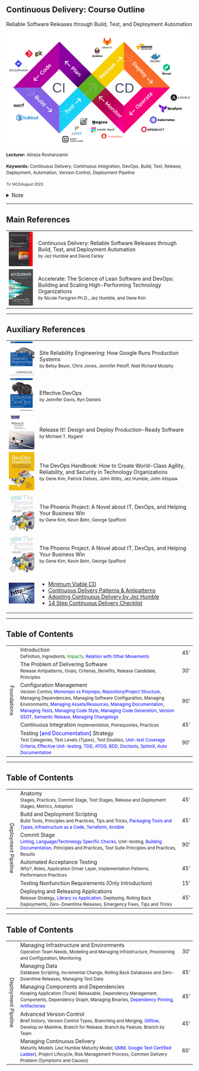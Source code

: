 ## Continuous Delivery: Course Outline
Reliable Software Releases through Build, Test, and Deployment Automation

<img src="assets/devops-loop.png" style="max-width: 500px"/>

<small><strong>Lecturer:</strong> Alireza Roshanzamir</small>

<small><strong>Keywords:</strong> Continuous Delivery, Continuous Integration, DevOps, Build, Test, Release, Deployment, Automation, Version Control, Deployment Pipeline</small>

<small><small>Tir 1402/August 2023</small></small>

<details>
<summary>Note</summary>
Mention the deploy vs release and why their order is different in different places (feature toggle, release candidate, library vs application).
</details>

---
## Main References
<table class="books">
    <tr>
        <td><img src="assets/cd-book-cover.png"/></td>
        <td>
        Continuous Delivery: Reliable Software Releases through Build, Test, and Deployment Automation
        <br/>
        <small>by Jez Humble and David Farley</small>
        </td>
    </tr>
    <tr>
        <td><img src="assets/accelerate-book-cover.png"/></td>
        <td>
            Accelerate: The Science of Lean Software and DevOps: Building and Scaling High-Performing Technology Organizations
            <br/>
            <small>by Nicole Forsgren Ph.D., Jez Humble, and Gene Kim</small>
        </td>
    </tr>
</table>

---
## Auxiliary References
<table class="books">
    <tr>
        <td><img src="assets/site-reliability-engineering-book-cover.png" width="140"/></td>
        <td>
            Site Reliability Engineering: How Google Runs Production Systems
            <br/>
            <small>by Betsy Beyer, Chris Jones, Jennifer Petoff, Niall Richard Murphy</small>
        </td>
    </tr>
    <tr>
        <td><img src="assets/effective-devops-book-cover.png" width="145"/></td>
        <td>
            Effective DevOps
            <br/>
            <small>by Jennifer Davis, Ryn Daniels</small>
        </td>
    </tr>
    <tr>
        <td><img src="assets/releaseit-book-cover.png"/></td>
        <td>
            Release It!: Design and Deploy Production-Ready Software
            <br/>
            <small>by Michael T. Nygard</small>
        </td>
    </tr>
    <tr>
        <td><img src="assets/devops-handbook-book-cover.png"/></td>
        <td>
            The DevOps Handbook: How to Create World-Class Agility, Reliability, and Security in Technology Organizations
            <br/>
            <small>by Gene Kim, Patrick Debois, John Willis, Jez Humble, John Allspaw</small>
        </td>
    </tr>
    <tr>
        <td><img src="assets/the-phoenix-project-book-cover.png"/></td>
        <td>
            The Phoenix Project: A Novel about IT, DevOps, and Helping Your Business Win 
            <br/>
            <small>by Gene Kim, Kevin Behr, George Spafford</small>
        </td>
    </tr>
    <tr>
        <td><img src="assets/the-phoenix-project-book-cover.png"/></td>
        <td>
            The Phoenix Project: A Novel about IT, DevOps, and Helping Your Business Win 
            <br/>
            <small>by Gene Kim, Kevin Behr, George Spafford</small>
        </td>
    </tr>
    <tr>
        <td><img src="assets/website.jpg" width="140"/></td>
        <td>
            <ul>
                <li><a href="https://minimumcd.org/">Minimum Viable CD</a></li>
                <li><a href="http://bvajjala.github.io/projects/cd/continuous-delivery-patterns-and-antipatterns">Continuous Delivery Patterns & Antipatterns</a></li>
                <li><a href="https://www.youtube.com/watch?v=6DeWOrmvhRM">Adopting Continuous Delivery by Jez Humble</a></li>
                <li><a href="https://www.youtube.com/watch?v=i2DrLsnETk4">14 Step Continuous Delivery Checklist</a></li>
            </ul>
        </td>
    </tr>
</table>

---
## Table of Contents
<table>
    <tr>
        <td rowspan="5" style="writing-mode: vertical-lr; text-align: center">Foundations</td>
        <td>
            Introduction
            <br/>
            <small>
                Definition, Ingredients, <span style="color: green">Impacts</span>, <span style="color: blue">Relation with Other Movements</span>
            </small>
        </td>
        <td>45'</td>
    </tr>
    <tr>
        <td>
            The Problem of Delivering Software
            <br/>
            <small>
                Release Antipatterns, Goals, Criterias, Benefits, Release Candidate, Principles
            </small>
        </td>
        <td>30'</td>
    </tr>
    <tr>
        <td>
            Configuration Management
            <br/>
            <small>
                Version Control, <span style="color: blue">Monorepo vs Polyrepo</span>, <span style="color: blue">Repository/Project Structure</span>, Managing Dependencies, Managing Software Configuration, Managing Environments, <span style="color: blue">Managing Assets/Resources</span>, <span style="color: blue">Managing Documentation</span>, <span style="color: blue">Managing Tests</span>, <span style="color: blue">Managing Code Style</span>, <span style="color: blue">Managing Code Generation</span>, <span style="color: blue">Version SSOT</span>, <span style="color: blue">Semantic Release</span>, <span style="color: blue">Managing Changelogs</span>
            </small>
        </td>
        <td>90'</td>
    </tr>
    <tr>
        <td>
            Continuous Integration
            <small>
                Implementation, Prerequisites, Practices
            </small>
        </td>
        <td>45'</td>
    </tr>
    <tr>
        <td>
            Testing <span style="color: blue">[and Documentation]</span> Strategy
            <br/>
            <small>
                Test Categories, Test Levels (Types), Test Doubles, <span style="color: blue">Unit-test Coverage Criteria</span>, <span style="color: blue">Effective Unit-testing</span>, <span style="color: blue">TDD</span>, <span style="color: blue">ATDD</span>, <span style="color: blue">BDD</span>, <span style="color: blue">Doctests</span>, <span style="color: blue">SphinX</span>, <span style="color: blue">Auto Documentation</span>
            </small>
        </td>
        <td>90'</td>
    </tr>
</table>

---
## Table of Contents
<table>
    <tr>
        <td rowspan="6" style="writing-mode: vertical-lr; text-align: center">Deployment Pipeline</td>
        <td>
            Anatomy
            <br/>
            <small>
                Stages, Practices, Commit Stage, Test Stages, Release and Deployment Stages, Metrics, Adoption
            </small>
        </td>
        <td>45'</td>
    </tr>
    <tr>
        <td>
            Build and Deployment Scripting
            <br/>
            <small>
                Build Tools, Principles and Practices, Tips and Tricks, <span style="color: blue">Packaging Tools and Types</span>, <span style="color: blue">Infrastructure as a Code</span>, <span style="color: blue">Terraform</span>, <span style="color: blue">Ansible</span>
            </small>
        </td>
        <td>45'</td>
    </tr>
    <tr>
        <td>
            Commit Stage
            <br/>
            <small>
                <span style="color: blue">Linting</span>, <span style="color: blue">Language/Technology Specific Checks</span>, Unit-testing, <span style="color: blue">Building Documentation</span>, Principles and Practices, Test Suite Principles and Practices, Results
            </small>
        </td>
        <td>90'</td>
    </tr>
    <tr>
        <td>
            Automated Acceptance Testing
            <br/>
            <small>
                Why?, Roles, Application Driver Layer, Implementation Patterns, Performance Practices
            </small>
        </td>
        <td>45'</td>
    </tr>
    <tr>
        <td>
            Testing Nonfunction Requirements (Only Introduction)
        </td>
        <td>15'</td>
    </tr>
    <tr>
        <td>
            Deploying and Releasing Applications
            <br/>
            <small>
                Release Strategy, <span style="color: blue">Library vs Application</span>, Deploying, Rolling Back Deployments, Zero-Downtime Releases, Emergency Fixes, Tips and Tricks
            </small>
        </td>
        <td>45'</td>
    </tr>
</table>

---
## Table of Contents
<table>
    <tr>
        <td rowspan="6" style="writing-mode: vertical-lr; text-align: center">Deployment Pipeline</td>
        <td>
            Managing Infrastructure and Environments
            <br/>
            <small>
                Operation Team Needs, Modeling and Managing Infrastructure, Provisioning and Configuration, Monitoring
            </small>
        </td>
        <td>30'</td>
    </tr>
    <tr>
        <td>
            Managing Data
            <br/>
            <small>
                Database Scripting, Incremental Change, Rolling Back Databases and Zero-Downtime Releases, Managing Test Data
            </small>
        </td>
        <td>45'</td>
    </tr>
    <tr>
        <td>
            Managing Components and Dependencies
            <br/>
            <small>
                Keeping Application (Trunk) Releasable, Dependency Management, Components, Dependency Graph, Managing Binaries, <span style="color: blue">Dependency Pinning</span>, <span style="color: blue">Artifactories</span>
            </small>
        </td>
        <td>45'</td>
    </tr>
    <tr>
        <td>
            Advanced Version Control
            <br/>
            <small>
                Brief history, Version Control Types, Branching and Merging, <span style="color: blue">Gitflow</span>, Develop on Mainline, Branch for Release, Branch by Feature, Branch by Team
            </small>
        </td>
        <td>45'</td>
    </tr>
    <tr>
        <td>
            Managing Continuous Delivery
            <br/>
            <small>
                Maturity Models (Jez Humble Maturity Model, <span style="color: blue">QMM</span>, <span style="color: blue">Google Test Certified Ladder</span>), Project Lifecycle, Risk Management Process, Common Delivery Problem (Symptoms and Causes)
            </small>
        </td>
        <td>60'</td>
    </tr>
</table>